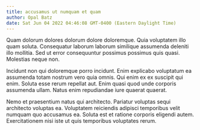 ```yaml
---
title: accusamus ut numquam et quam
author: Opal Batz
date: Sat Jun 04 2022 04:46:08 GMT-0400 (Eastern Daylight Time)
---
```

Quam dolorum dolores dolorum dolore doloremque. Quia voluptatem illo quam soluta. Consequatur laborum laborum similique assumenda deleniti illo mollitia. Sed ut error consequuntur possimus possimus quis quasi. Molestias neque non.

 Incidunt non qui doloremque porro incidunt. Enim explicabo voluptatum ea assumenda totam nostrum vero quia omnis. Qui enim ex ex suscipit qui enim. Soluta esse rerum repellat aut. Enim quasi quod unde corporis assumenda ullam. Natus enim repudiandae iure quaerat quaerat.

 Nemo et praesentium natus qui architecto. Pariatur voluptas sequi architecto voluptas ea. Voluptatem reiciendis adipisci temporibus velit numquam quo accusamus ea. Soluta est et ratione corporis eligendi autem. Exercitationem nisi iste ut quis temporibus voluptates rerum.
